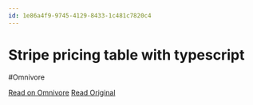 ```yaml
---
id: 1e86a4f9-9745-4129-8433-1c481c7820c4
---
```


# Stripe pricing table with typescript
#Omnivore

[Read on Omnivore](https://omnivore.app/me/stripe-pricing-table-with-typescript-18f95479690)
[Read Original](https://zenn.dev/hideokamoto/scraps/c588966247b1f9)


